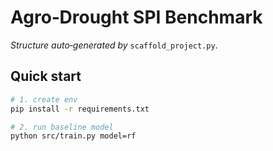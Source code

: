 # Agro‑Drought SPI Benchmark

*Structure auto‑generated by* `scaffold_project.py`.

## Quick start
```bash
# 1. create env
pip install -r requirements.txt

# 2. run baseline model
python src/train.py model=rf
```
